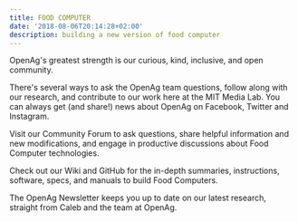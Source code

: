 ```yaml
---
title: FOOD COMPUTER
date: '2018-08-06T20:14:28+02:00'
description: building a new version of food computer
---
```

OpenAg's greatest strength is our curious, kind, inclusive, and open community.  



There's several ways to ask the OpenAg team questions, follow along with our research, and contribute to our  work  here at the MIT Media Lab.  You can always get (and share!) news about OpenAg on Facebook, Twitter and Instagram.



Visit our Community Forum to ask questions, share helpful information and new modifications, and engage in productive discussions about Food Computer technologies.  

Check out our Wiki and GitHub for the in-depth summaries, instructions, software,  specs, and manuals to build Food Computers.

The OpenAg Newsletter keeps you up to date on our latest research, straight from Caleb and the team at OpenAg.
